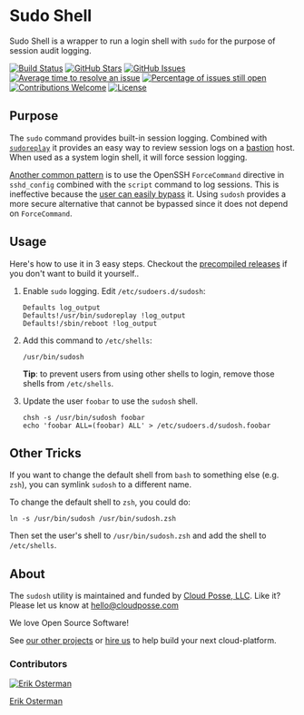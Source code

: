 # Sudo Shell

Sudo Shell is a wrapper to run a login shell with `sudo` for the purpose of session audit logging. 

[![Build Status](https://travis-ci.org/cloudposse/sudosh.svg?branch=master)](https://travis-ci.org/cloudposse/sudosh)
[![GitHub Stars](https://img.shields.io/github/stars/cloudposse/sudosh.svg)](https://github.com/cloudposse/sudosh/stargazers) 
[![GitHub Issues](https://img.shields.io/github/issues/cloudposse/sudosh.svg)](https://github.com/cloudposse/sudosh/issues)
[![Average time to resolve an issue](http://isitmaintained.com/badge/resolution/cloudposse/sudosh.svg)](http://isitmaintained.com/project/cloudposse/sudosh "Average time to resolve an issue")
[![Percentage of issues still open](http://isitmaintained.com/badge/open/cloudposse/sudosh.svg)](http://isitmaintained.com/project/cloudposse/sudosh "Percentage of issues still open")
[![Contributions Welcome](https://img.shields.io/badge/contributions-welcome-brightgreen.svg)](https://github.com/cloudposse/sudosh/pulls)
[![License](https://img.shields.io/badge/license-APACHE%202.0%20-brightgreen.svg)](https://github.com/cloudposse/sudosh/blob/master/LICENSE)


## Purpose

The `sudo` command provides built-in session logging. Combined with [`sudoreplay`](https://www.sudo.ws/man/1.8.13/sudoreplay.man.html) it provides an easy way to review session logs on a [bastion](https://github.com/cloudposse/bastion/) host. When used as a system login shell, it will force session logging.

[Another common pattern](https://aws.amazon.com/blogs/security/how-to-record-ssh-sessions-established-through-a-bastion-host/) is to use the OpenSSH `ForceCommand` directive in `sshd_config` combined with the `script` command to log sessions. This is ineffective because the [user can easily bypass](http://serverfault.com/a/639814) it.  Using `sudosh` provides a more secure alternative that cannot be bypassed since it does not depend on `ForceCommand`.

## Usage

Here's how to use it in 3 easy steps. Checkout the [precompiled releases](https://github.com/cloudposse/sudosh/releases) if you don't want to build it yourself..

1. Enable `sudo` logging. Edit `/etc/sudoers.d/sudosh`:

    ```
    Defaults log_output
    Defaults!/usr/bin/sudoreplay !log_output
    Defaults!/sbin/reboot !log_output
    ```

2. Add this command to `/etc/shells`:

    ```
    /usr/bin/sudosh
    ```

    **Tip**: to prevent users from using other shells to login, remove those shells from `/etc/shells`.


3. Update the user `foobar` to use the `sudosh` shell.

    ```
    chsh -s /usr/bin/sudosh foobar
    echo 'foobar ALL=(foobar) ALL' > /etc/sudoers.d/sudosh.foobar
    ```


## Other Tricks

If you want to change the default shell from `bash` to something else (e.g. `zsh`), you can symlink `sudosh` to a different name. 

To change the default shell to `zsh`, you could do:

```
ln -s /usr/bin/sudosh /usr/bin/sudosh.zsh
```

Then set the user's shell to `/usr/bin/sudosh.zsh` and add the shell to `/etc/shells`.

## About


The `sudosh` utility is maintained and funded by [Cloud Posse, LLC][website]. Like it? Please let us know at <hello@cloudposse.com>

We love Open Source Software! 

See [our other projects][community]
or [hire us][hire] to help build your next cloud-platform.

  [website]: https://cloudposse.com/
  [community]: https://github.com/cloudposse/
  [hire]: https://cloudposse.com/contact/
  
### Contributors

[![Erik Osterman](http://s.gravatar.com/avatar/88c480d4f73b813904e00a5695a454cb?s=144)](https://osterman.com) 

[Erik Osterman](https://github.com/osterman) 

 
